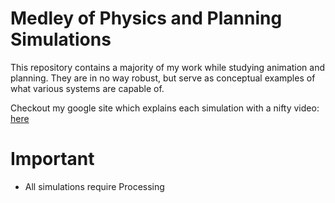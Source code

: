 Medley of Physics and Planning Simulations
===
This repository contains a majority of my work while studying animation and planning.
They are in no way robust, but serve as conceptual examples of what various systems are capable of.

Checkout my google site which explains each simulation with a nifty video: [here](https://sites.google.com/a/umn.edu/ben-behar/home) 

Important
===
* All simulations require Processing
